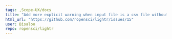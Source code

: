 ```yaml
---
tags: ,Scope-UX/docs
title: "Add more explicit warning when input file is a csv file without `sep = \",\"`"
html_url: "https://github.com/ropensci/lightr/issues/15"
user: Bisaloo
repo: ropensci/lightr
---
```



